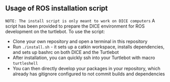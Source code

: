 ## Usage of ROS installation script
`NOTE: The install script is only meant to work on DICE computers`
A script has been provided to prepare the DICE environment for ROS development on the turtlebot. To use the script:
- Clone your own repository and open a terminal in this repository
- Run `./install.sh` - it sets up a catkin workspace, installs dependencies, and sets up bashrc on both DICE and the Turtlebot
- After installation, you can quickly ssh into your Turtlebot with macro `turtleshell`
- You can then directly develop your packages in your repository, which already has gitignore configured to not commit builds and dependencies
